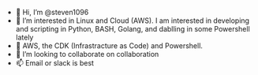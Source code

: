 - 👋 Hi, I’m @steven1096
- 👀 I’m interested in Linux and Cloud (AWS). I am interested in developing and scripting in Python, BASH, Golang, and dablling in some Powershell lately
- 🌱 AWS, the CDK (Infrastracture as Code) and Powershell. 
- 💞️ I’m looking to collaborate on collaboration 
- 📫 Email or slack is best
